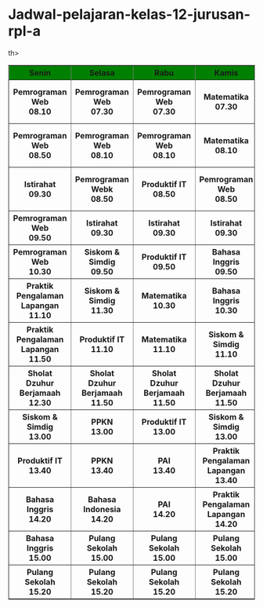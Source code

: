 # Jadwal-pelajaran-kelas-12-jurusan-rpl-a

<!DOCTYPE html>
<html>
<head>

<title>Tugas</title>
</head>
<body>
<table border="1">
<tr style = "background-color : green;">
	<th>Senin</th>
	<th>Selasa</th>
	<th>Rabu</th>
	<th>Kamis</th>
	<th>Jum'at</th>
</tr>
<tr>
    <th>Pemrograman Web<br>08.10</th>
    <th>Pemrograman Web<br>07.30</th>
    <th>Pemrograman Web<br>07.30</th>
    <th>Matematika<br>07.30</th>
    <th>Praktik Pengalaman Lapangan<br>07.00</th>
</tr>
<tr>
	<th>Pemrograman Web<br>08.50</t>
	<th>Pemrograman Web<br>08.10</th>
	<th>Pemrograman Web<br>08.10</th>
	<th>Matematika<br>08.10</th>
	<th>Praktik Pengalaman Lapangan<br>08.10</th>
</tr>
<tr>
	<th>Istirahat<br>09.30</th>
	<th>Pemrograman Webk<br>08.50</th>
	<th>Produktif IT<br>08.50</th>
	<th>Pemrograman Web<br>08.50</th>
	<th>Praktik Pengalaman Lapangan<br>08.50</th>
</tr>
<tr>
	<th>Pemrograman Web<br>09.50</th>
	<th>Istirahat<br>09.30</th>
	<th>Istirahat<br>09.30</th>
	<th>Istirahat<br>09.30</th>
	<th>Istirahat<br>09.30</th>
</tr>
<tr>
	<th>Pemrograman Web<br>10.30</th>
	<th>Siskom & Simdig<br>09.50</th>
	<th>Produktif IT<br>09.50</th>
	<th>Bahasa Inggris<br>09.50</th>
	<th>Produktif IT<br>09.50</th>
</tr>
<tr>
	<th>Praktik Pengalaman Lapangan<br>11.10</th>
	<th>Siskom & Simdig<br>11.30</th>
	<th>Matematika<br>10.30</th>
	<th>Bahasa Inggris<br>10.30</th>
  <th>Produktif IT<br>10.30</th>th>
</tr>
<tr>
	<th>Praktik Pengalaman Lapangan<br>11.50</th>
	<th>Produktif IT<br>11.10</th>
	<th>Matematika<br>11.10</th>
	<th>Siskom & Simdig<br>11.10</th>
  <th>Produktif IT<br>11.10</th>
</tr>
<tr>
	<th>Sholat Dzuhur Berjamaah<br>12.30</th>
	<th>Sholat Dzuhur Berjamaah<br>11.50</th>
	<th>Sholat Dzuhur Berjamaah<br>11.50</th>
	<th>Sholat Dzuhur Berjamaah<br>11.50</th>
  <th>Pulang Sekolah<br>11.50</th>
</tr>
<tr>
	<th>Siskom & Simdig<br>13.00</th>
	<th>PPKN<br>13.00</th>
	<th>Produktif IT<br>13.00</th>
	<th>Siskom & Simdig<br>13.00</th>
  <th>Pulang Sekolah<br>12.30</th>
</tr>
<tr>
	<th>Produktif IT<br>13.40</th>
	<th>PPKN<br>13.40</th>
  <th>PAI<br>13.40</th>
  <th>Praktik Pengalaman Lapangan<br>13.40</th>
  <th>Pulang Sekolah<br>13.00</th>
</tr>
  <tr>
    <th>Bahasa Inggris<br>14.20</th>
    <th>Bahasa Indonesia<br>14.20</th>
    <th>PAI<br>14.20</th>
    <th>Praktik Pengalaman Lapangan<br>14.20</th>
    <th>Pulang Sekolah<br>13.40</th>
  </tr>
  <tr>
    <th>Bahasa Inggris<br>15.00</th>
    <th>Pulang Sekolah<br>15.00</th>
    <th>Pulang Sekolah<br>15.00</th>
    <th>Pulang Sekolah<br>15.00</th>
    <th>Pulang Sekolah<br>14.20</th>
  </tr>
  <tr>
    <th>Pulang Sekolah<br>15.20</th>
    <th>Pulang Sekolah<br>15.20</th>
    <th>Pulang Sekolah<br>15.20</th>
    <th>Pulang Sekolah<br>15.20</th>
    <th>Pulang Sekolah<br>14.40</th>
  </tr>
</html>
</table>
</body>
